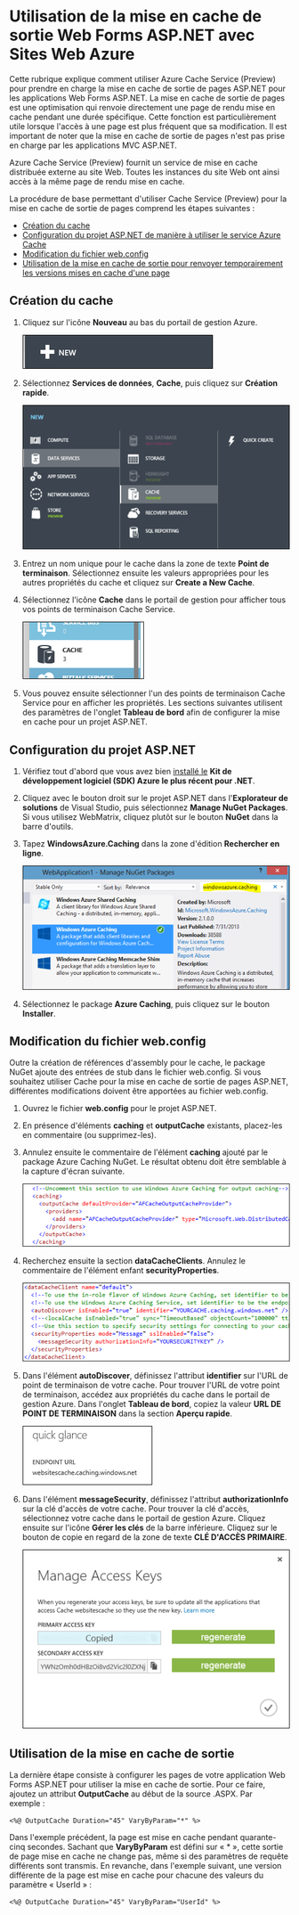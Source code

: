 <properties linkid="video-center-detail" urlDisplayName="details" pageTitle="Video Center Details" metaKeywords="" description="" metaCanonical="" services="" documentationCenter="" title="How to Use ASP.NET Web Forms Output Caching with Azure Web Sites" authors="jroth" solutions="" manager="" editor="" />

Utilisation de la mise en cache de sortie Web Forms ASP.NET avec Sites Web Azure
================================================================================

Cette rubrique explique comment utiliser Azure Cache Service (Preview) pour prendre en charge la mise en cache de sortie de pages ASP.NET pour les applications Web Forms ASP.NET. La mise en cache de sortie de pages est une optimisation qui renvoie directement une page de rendu mise en cache pendant une durée spécifique. Cette fonction est particulièrement utile lorsque l'accès à une page est plus fréquent que sa modification. Il est important de noter que la mise en cache de sortie de pages n'est pas prise en charge par les applications MVC ASP.NET.

Azure Cache Service (Preview) fournit un service de mise en cache distribuée externe au site Web. Toutes les instances du site Web ont ainsi accès à la même page de rendu mise en cache.

La procédure de base permettant d'utiliser Cache Service (Preview) pour la mise en cache de sortie de pages comprend les étapes suivantes :

-   [Création du cache](#createcache)
-   [Configuration du projet ASP.NET de manière à utiliser le service Azure Cache](#configureproject)
-   [Modification du fichier web.config](#configurewebconfig)
-   [Utilisation de la mise en cache de sortie pour renvoyer temporairement les versions mises en cache d'une page](#useoutputcaching)

Création du cache
-----------------

1.  Cliquez sur l'icône **Nouveau** au bas du portail de gestion Azure.

    ![NewIcon](./media/web-sites-web-forms-output-caching/CacheScreenshot_NewButton.PNG)

2.  Sélectionnez **Services de données**, **Cache**, puis cliquez sur **Création rapide**.

    ![NewCacheDialog](./media/web-sites-web-forms-output-caching/CachingScreenshot_CreateOptions.PNG)

3.  Entrez un nom unique pour le cache dans la zone de texte **Point de terminaison**. Sélectionnez ensuite les valeurs appropriées pour les autres propriétés du cache et cliquez sur **Create a New Cache**.

4.  Sélectionnez l'icône **Cache** dans le portail de gestion pour afficher tous vos points de terminaison Cache Service.

    ![CacheIcon](./media/web-sites-web-forms-output-caching/CachingScreenshot_CacheIcon.PNG)

5.  Vous pouvez ensuite sélectionner l'un des points de terminaison Cache Service pour en afficher les propriétés. Les sections suivantes utilisent des paramètres de l'onglet **Tableau de bord** afin de configurer la mise en cache pour un projet ASP.NET.

Configuration du projet ASP.NET
-------------------------------

1.  Vérifiez tout d'abord que vous avez bien [installé le](http://www.windowsazure.com/en-us/downloads/?sdk=net) **Kit de développement logiciel (SDK) Azure le plus récent pour .NET**.

2.  Cliquez avec le bouton droit sur le projet ASP.NET dans l'**Explorateur de solutions** de Visual Studio, puis sélectionnez **Manage NuGet Packages**. Si vous utilisez WebMatrix, cliquez plutôt sur le bouton **NuGet** dans la barre d'outils.

3.  Tapez **WindowsAzure.Caching** dans la zone d'édition **Rechercher en ligne**.

    ![NuGetDialog](./media/web-sites-web-forms-output-caching/CachingScreenshot_NuGet.PNG)

4.  Sélectionnez le package **Azure Caching**, puis cliquez sur le bouton **Installer**.

Modification du fichier web.config
----------------------------------

Outre la création de références d'assembly pour le cache, le package NuGet ajoute des entrées de stub dans le fichier web.config. Si vous souhaitez utiliser Cache pour la mise en cache de sortie de pages ASP.NET, différentes modifications doivent être apportées au fichier web.config.

1.  Ouvrez le fichier **web.config** pour le projet ASP.NET.

2.  En présence d'éléments **caching** et **outputCache** existants, placez-les en commentaire (ou supprimez-les).

3.  Annulez ensuite le commentaire de l'élément **caching** ajouté par le package Azure Caching NuGet. Le résultat obtenu doit être semblable à la capture d'écran suivante.

    ![OutputConfig](./media/web-sites-web-forms-output-caching/CachingScreenshot_OC_WebConfig.PNG)

4.  Recherchez ensuite la section **dataCacheClients**. Annulez le commentaire de l'élément enfant **securityProperties**.

    ![CacheConfig](./media/web-sites-web-forms-output-caching/CachingScreenshot_CacheConfig.PNG)

5.  Dans l'élément **autoDiscover**, définissez l'attribut **identifier** sur l'URL de point de terminaison de votre cache. Pour trouver l'URL de votre point de terminaison, accédez aux propriétés du cache dans le portail de gestion Azure. Dans l'onglet **Tableau de bord**, copiez la valeur **URL DE POINT DE TERMINAISON** dans la section **Aperçu rapide**.

    ![EndpointURL](./media/web-sites-web-forms-output-caching/CachingScreenshot_EndpointURL.PNG)

6.  Dans l'élément **messageSecurity**, définissez l'attribut **authorizationInfo** sur la clé d'accès de votre cache. Pour trouver la clé d'accès, sélectionnez votre cache dans le portail de gestion Azure. Cliquez ensuite sur l'icône **Gérer les clés** de la barre inférieure. Cliquez sur le bouton de copie en regard de la zone de texte **CLÉ D'ACCÈS PRIMAIRE**.

    ![ManageKeys](./media/web-sites-web-forms-output-caching/CachingScreenshot_ManageAccessKeys.PNG)

Utilisation de la mise en cache de sortie
-----------------------------------------

La dernière étape consiste à configurer les pages de votre application Web Forms ASP.NET pour utiliser la mise en cache de sortie. Pour ce faire, ajoutez un attribut **OutputCache** au début de la source .ASPX. Par exemple :

    <%@ OutputCache Duration="45" VaryByParam="*" %>

Dans l'exemple précédent, la page est mise en cache pendant quarante-cinq secondes. Sachant que **VaryByParam** est défini sur « \* », cette sortie de page mise en cache ne change pas, même si des paramètres de requête différents sont transmis. En revanche, dans l'exemple suivant, une version différente de la page est mise en cache pour chacune des valeurs du paramètre « UserId » :

    <%@ OutputCache Duration="45" VaryByParam="UserId" %>  
